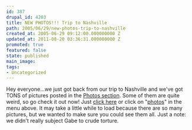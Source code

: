```yaml
---
id: 387
drupal_id: 4203
title: NEW PHOTOS!!! Trip to Nashville
path: 2005/06/29/new-photos-trip-to-nashville
created_at: 2005-06-29 09:12:00.000000000 Z
updated_at: 2011-08-20 03:36:31.000000000 Z
promoted: true
featured: false
state: published
main_image: 
tags:
- Uncategorized
---
```

Hey everyone...we just got back from our trip to Nashville and we've got TONS of pictures posted in the <a href="http://www.reddingbrothers.com/photos/">Photos section</a>. Some of them are quite weird, so go check it out now! Just <a href="http://www.reddingbrothers.com/photos/">click here</a> or click on "<a href="http://www.reddingbrothers.com/photos/">photos</a>" in the menu above. It may take a little while to load because there are so many pictures, but we wanted to make sure you could see them all. Just a note: we didn't really subject Gabe to crude torture.
